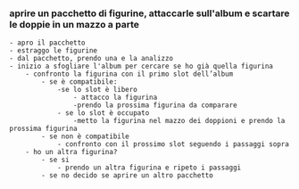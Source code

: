 ### aprire un pacchetto di figurine, attaccarle sull'album e scartare le doppie in un mazzo a parte

    - apro il pacchetto
    - estraggo le figurine
    - dal pacchetto, prendo una e la analizzo 
    - inizio a sfogliare l'album per cercare se ho già quella figurina
        - confronto la figurina con il primo slot dell’album
            - se è compatibile:
                -se lo slot è libero
                    - attacco la figurina
                    -prendo la prossima figurina da comparare
                - se lo slot è occupato
                    -metto la figurina nel mazzo dei doppioni e prendo la prossima figurina
            - se non è compatibile		
                - confronto con il prossimo slot seguendo i passaggi sopra
        - ho un altra figurina?
            - se si 
                - prendo un altra figurina e ripeto i passaggi
            - se no decido se aprire un altro pacchetto			